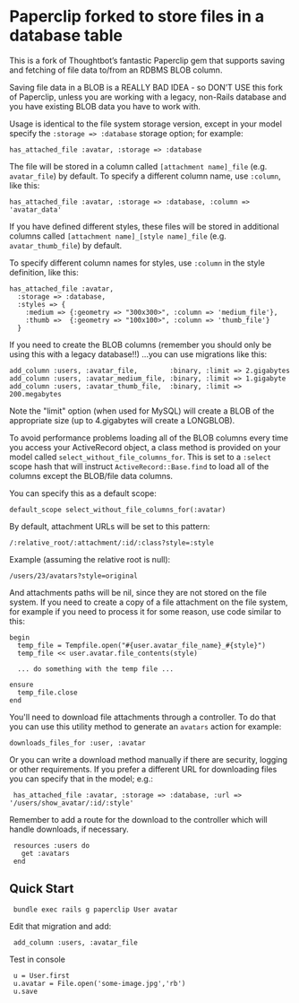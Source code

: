 Paperclip forked to store files in a database table
=========

This is a fork of Thoughtbot’s fantastic Paperclip gem that supports saving and fetching of file data to/from an RDBMS BLOB column.

Saving file data in a BLOB is a REALLY BAD IDEA - so DON’T USE this fork of Paperclip, unless you are working with a legacy, non-Rails database and you have existing BLOB data you have to work with.
 
Usage is identical to the file system storage version, except in your model specify the `:storage => :database` storage option; for example:

    has_attached_file :avatar, :storage => :database

The file will be stored in a column called `[attachment name]_file` (e.g. `avatar_file`) by default. To specify a different column name, use `:column`, like this:

    has_attached_file :avatar, :storage => :database, :column => 'avatar_data'

If you have defined different styles, these files will be stored in additional columns called `[attachment name]_[style name]_file` (e.g. `avatar_thumb_file`) by default.

To specify different column names for styles, use `:column` in the style definition, like this:

    has_attached_file :avatar,
      :storage => :database,
      :styles => { 
        :medium => {:geometry => "300x300>", :column => 'medium_file'},
        :thumb =>  {:geometry => "100x100>", :column => 'thumb_file'}
      }
 
If you need to create the BLOB columns (remember you should only be using this with a legacy database!!) ...you can use migrations like this:

    add_column :users, :avatar_file,        :binary, :limit => 2.gigabytes
    add_column :users, :avatar_medium_file, :binary, :limit => 1.gigabyte
    add_column :users, :avatar_thumb_file,  :binary, :limit => 200.megabytes

Note the "limit" option (when used for MySQL) will create a BLOB of the appropriate size (up to 4.gigabytes will create a LONGBLOB).

To avoid performance problems loading all of the BLOB columns every time you access your ActiveRecord object, a class method is provided on your model called `select_without_file_columns_for`. This is set to a `:select` scope hash that will instruct `ActiveRecord::Base.find` to load all of the columns except the BLOB/file data columns.
 
You can specify this as a default scope:

    default_scope select_without_file_columns_for(:avatar)

By default, attachment URLs will be set to this pattern:

    /:relative_root/:attachment/:id/:class?style=:style

Example (assuming the relative root is null):

    /users/23/avatars?style=original

And attachments paths will be nil, since they are not stored on the file system. If you need to create a copy of a file attachment on the file system, for example if you need to process it for some reason, use code similar to this:

    begin
      temp_file = Tempfile.open("#{user.avatar_file_name}_#{style}")
      temp_file << user.avatar.file_contents(style)

      ... do something with the temp file ...

    ensure
      temp_file.close
    end

You'll need to download file attachments through a controller. To do that you can use this utility method to generate an `avatars` action for example:

    downloads_files_for :user, :avatar

Or you can write a download method manually if there are security, logging or other requirements. If you prefer a different URL for downloading files you can specify that in the model; e.g.:

     has_attached_file :avatar, :storage => :database, :url => '/users/show_avatar/:id/:style'

Remember to add a route for the download to the controller which will handle downloads, if necessary.

     resources :users do
       get :avatars
     end

## Quick Start

     bundle exec rails g paperclip User avatar
     
Edit that migration and add:

     add_column :users, :avatar_file
     
Test in console

     u = User.first
     u.avatar = File.open('some-image.jpg','rb')
     u.save
     